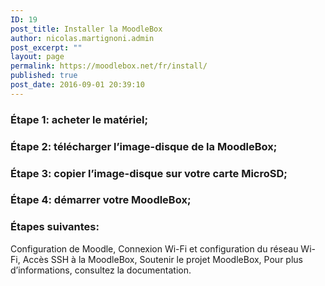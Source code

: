 ```yaml
---
ID: 19
post_title: Installer la MoodleBox
author: nicolas.martignoni.admin
post_excerpt: ""
layout: page
permalink: https://moodlebox.net/fr/install/
published: true
post_date: 2016-09-01 20:39:10
---
```

<h3>Étape 1: acheter le matériel;</h3>
<h3>Étape 2: télécharger l’image-disque de la MoodleBox;</h3>
<h3>Étape 3: copier l’image-disque sur votre carte MicroSD;</h3>
<h3>Étape 4: démarrer votre MoodleBox;</h3>
<h3>Étapes suivantes:</h3>
Configuration de Moodle, Connexion Wi-Fi et configuration du réseau Wi-Fi, Accès SSH à la MoodleBox, Soutenir le projet MoodleBox, Pour plus d’informations, consultez la documentation.